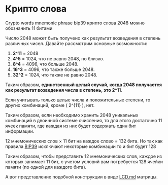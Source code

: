 # Крипто слова
Crypto words mnemonic phrase bip39 крипто слова 2048 можно обозначить 11 битами

Число 2048 может быть получено как результат возведения в степень различных чисел. Давайте рассмотрим основные возможности:

1. **2^11** = 2048
2. **4^5** = 1024, что не равно 2048, но близко.
3. **8^4** = 4096, что больше 2048.
4. **16^3** = 4096, что также больше 2048.
5. **32^2** = 1024, что также не равно 2048.

Таким образом, **единственный целый случай, когда 2048 получается как результат возведения числа в степень, это 2^11**.

Если учитывать только целые числа и положительные степени, то других комбинаций, кроме \( 2^{11} \), нет.

Таким образом, если необходимо хранить 2048 уникальных комбинаций в двоичной системе счисления, то для этого достаточно 11 ячеек памяти, где каждая из них будет содержать один бит информации.

12 мнемонических слов × 11 бит на каждое слово = 132 бита. Но так как правила [BIP39](https://github.com/lp85d/crypto-words/blob/main/BIP39.md) исключают некоторые комбинации то и бит будет 128

Таким образом, чтобы представить 12 мнемонических слов, каждое из которых занимает 11 бит, с учетом условий вам потребуется 128 ячейки памяти (по одной для каждого бита).

А вот представление подобной конструкции в виде [LCD.md](https://github.com/lp85d/crypto-words/blob/main/LCD.md) матрицы.
